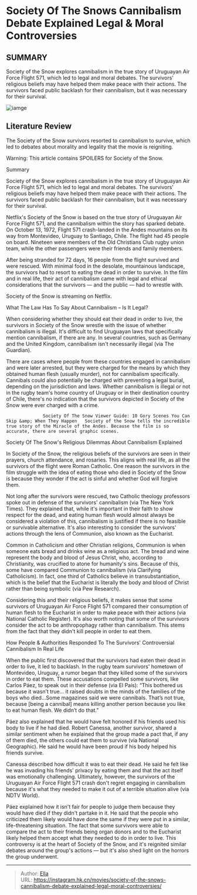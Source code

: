 # Society Of The Snows Cannibalism Debate Explained Legal &amp; Moral Controversies


## SUMMARY 



  Society of the Snow explores cannibalism in the true story of Uruguayan Air Force Flight 571, which led to legal and moral debates.   The survivors&#39; religious beliefs may have helped them make peace with their actions.   The survivors faced public backlash for their cannibalism, but it was necessary for their survival.  

![iamge](https://static1.srcdn.com/wordpress/wp-content/uploads/2024/01/23_sots.jpg)

## Literature Review

The Society of the Snow survivors resorted to cannibalism to survive, which led to debates about morality and legality that the movie is reigniting.




Warning: This article contains SPOILERS for Society of the Snow.





Summary

  Society of the Snow explores cannibalism in the true story of Uruguayan Air Force Flight 571, which led to legal and moral debates.   The survivors&#39; religious beliefs may have helped them make peace with their actions.   The survivors faced public backlash for their cannibalism, but it was necessary for their survival.  




Netflix&#39;s Society of the Snow is based on the true story of Uruguayan Air Force Flight 571, and the cannibalism within the story has sparked debate. On October 13, 1972, Flight 571 crash-landed in the Andes mountains on its way from Montevideo, Uruguay to Santiago, Chile. The flight had 45 people on board. Nineteen were members of the Old Christians Club rugby union team, while the other passengers were their friends and family members.

After being stranded for 72 days, 16 people from the flight survived and were rescued. With minimal food in the desolate, mountainous landscape, the survivors had to resort to eating the dead in order to survive. In the film and in real life, their act of cannibalism came with legal and ethical considerations that the survivors — and the public — had to wrestle with.






Society of the Snow is streaming on Netflix.





 What The Law Has To Say About Cannibalism – Is It Legal? 
          

When considering whether they should eat their dead in order to live, the survivors in Society of the Snow wrestle with the issue of whether cannibalism is illegal. It&#39;s difficult to find Uruguayan laws that specifically mention cannibalism, if there are any. In several countries, such as Germany and the United Kingdom, cannibalism isn&#39;t necessarily illegal (via The Guardian).

There are cases where people from these countries engaged in cannibalism and were later arrested, but they were charged for the means by which they obtained human flesh (usually murder), not for cannibalism specifically. Cannibals could also potentially be charged with preventing a legal burial, depending on the jurisdiction and laws. Whether cannibalism is illegal or not in the rugby team&#39;s home country of Uruguay or in their destination country of Chile, there&#39;s no indication that the survivors depicted in Society of the Snow were ever charged with a crime.




                  Society Of The Snow Viewer Guide: 10 Gory Scenes You Can Skip &amp; When They Happen   Society of the Snow tells the incredible true story of the Miracle of the Andes. Because the film is so accurate, there are several graphic scenes.   



 Society Of The Snow&#39;s Religious Dilemmas About Cannibalism Explained 
         

In Society of the Snow, the religious beliefs of the survivors are seen in their prayers, church attendance, and rosaries. This aligns with real life, as all the survivors of the flight were Roman Catholic. One reason the survivors in the film struggle with the idea of eating those who died in Society of the Snow is because they wonder if the act is sinful and whether God will forgive them.

Not long after the survivors were rescued, two Catholic theology professors spoke out in defense of the survivors&#39; cannibalism (via The New York Times). They explained that, while it&#39;s important in their faith to show respect for the dead, and eating human flesh would almost always be considered a violation of this, cannibalism is justified if there is no feasible or survivable alternative. It&#39;s also interesting to consider the survivors&#39; actions through the lens of Communion, also known as the Eucharist.




Common in Catholicism and other Christian religions, Communion is when someone eats bread and drinks wine as a religious act. The bread and wine represent the body and blood of Jesus Christ, who, according to Christianity, was crucified to atone for humanity&#39;s sins. Because of this, some have compared Communion to cannibalism (via Clarifying Catholicism). In fact, one third of Catholics believe in transubstantiation, which is the belief that the Eucharist is literally the body and blood of Christ rather than being symbolic (via Pew Research).

Considering this and their religious beliefs, it makes sense that some survivors of Uruguayan Air Force Flight 571 compared their consumption of human flesh to the Eucharist in order to make peace with their actions (via National Catholic Register). It&#39;s also worth noting that some of the survivors consider the act to be anthropophagy rather than cannibalism. This stems from the fact that they didn&#39;t kill people in order to eat them.



 How People &amp; Authorities Responded To The Survivors&#39; Controversial Cannibalism In Real Life 
          




When the public first discovered that the survivors had eaten their dead in order to live, it led to backlash. In the rugby team survivors&#39; hometown of Montevideo, Uruguay, a rumor began that they killed some of the survivors in order to eat them. These accusations compelled some survivors, like Carlos Páez, to speak out in their defense (via El País): “This bothered us because it wasn’t true… it raised doubts in the minds of the families of the boys who died...Some magazines said we were cannibals. That’s not true, because [being a cannibal] means killing another person because you like to eat human flesh. We didn’t do that.”

Páez also explained that he would have felt honored if his friends used his body to live if he had died. Robert Canessa, another survivor, shared a similar sentiment when he explained that the group made a pact that, if any of them died, the others could eat them to survive (via National Geographic). He said he would have been proud if his body helped his friends survive.




Canessa described how difficult it was to eat their dead. He said he felt like he was invading his friends&#39; privacy by eating them and that the act itself was emotionally challenging. Ultimately, however, the survivors of the Uruguayan Air Force Flight 571 crash don&#39;t regret engaging in cannibalism because it&#39;s what they needed to make it out of a terrible situation alive (via NDTV World).

Páez explained how it isn&#39;t fair for people to judge them because they would have died if they didn&#39;t partake in it. He said that the people who criticized them likely would have done the same if they were put in a similar, life-threatening situation. The fact that some survivors were able to compare the act to their friends being organ donors and to the Eucharist likely helped them accept what they needed to do in order to live. This controversy is at the heart of Society of the Snow, and it&#39;s reignited similar debates around the group&#39;s actions — but it&#39;s also shed light on the horrors the group underwent.






---

> Author: [Ella](https://instagram.hk.cn/)  
> URL: https://instagram.hk.cn/movies/society-of-the-snows-cannibalism-debate-explained-legal-moral-controversies/  

